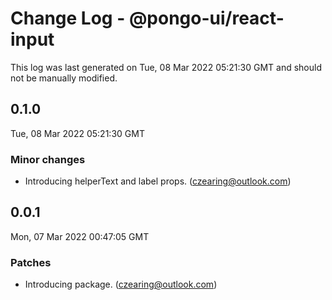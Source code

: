 # Change Log - @pongo-ui/react-input

This log was last generated on Tue, 08 Mar 2022 05:21:30 GMT and should not be manually modified.

<!-- Start content -->

## 0.1.0

Tue, 08 Mar 2022 05:21:30 GMT

### Minor changes

- Introducing helperText and label props. (czearing@outlook.com)

## 0.0.1

Mon, 07 Mar 2022 00:47:05 GMT

### Patches

- Introducing package. (czearing@outlook.com)
